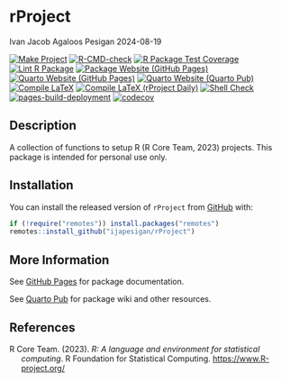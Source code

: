 rProject
================
Ivan Jacob Agaloos Pesigan
2024-08-19

<!-- README.md is generated from .setup/readme/README.Rmd. Please edit that file -->

<!-- badges: start -->

[![Make
Project](https://github.com/ijapesigan/rProject/actions/workflows/make.yml/badge.svg)](https://github.com/ijapesigan/rProject/actions/workflows/make.yml)
[![R-CMD-check](https://github.com/ijapesigan/rProject/actions/workflows/check-full.yml/badge.svg)](https://github.com/ijapesigan/rProject/actions/workflows/check-full.yml)
[![R Package Test
Coverage](https://github.com/ijapesigan/rProject/actions/workflows/test-coverage.yml/badge.svg)](https://github.com/ijapesigan/rProject/actions/workflows/test-coverage.yml)
[![Lint R
Package](https://github.com/ijapesigan/rProject/actions/workflows/lint.yml/badge.svg)](https://github.com/ijapesigan/rProject/actions/workflows/lint.yml)
[![Package Website (GitHub
Pages)](https://github.com/ijapesigan/rProject/actions/workflows/pkgdown-gh-pages.yml/badge.svg)](https://github.com/ijapesigan/rProject/actions/workflows/pkgdown-gh-pages.yml)
[![Quarto Website (GitHub
Pages)](https://github.com/ijapesigan/rProject/actions/workflows/quarto-gh-pages.yml/badge.svg)](https://github.com/ijapesigan/rProject/actions/workflows/quarto-gh-pages.yml)
[![Quarto Website (Quarto
Pub)](https://github.com/ijapesigan/rProject/actions/workflows/quarto-quarto-pub.yml/badge.svg)](https://github.com/ijapesigan/rProject/actions/workflows/quarto-quarto-pub.yml)
[![Compile
LaTeX](https://github.com/ijapesigan/rProject/actions/workflows/latex.yml/badge.svg)](https://github.com/ijapesigan/rProject/actions/workflows/latex.yml)
[![Compile LaTeX (rProject
Daily)](https://github.com/ijapesigan/rProject/actions/workflows/latex-rproject-daily.yml/badge.svg)](https://github.com/ijapesigan/rProject/actions/workflows/latex-rproject-daily.yml)
[![Shell
Check](https://github.com/ijapesigan/rProject/actions/workflows/shellcheck.yml/badge.svg)](https://github.com/ijapesigan/rProject/actions/workflows/shellcheck.yml)
[![pages-build-deployment](https://github.com/ijapesigan/rProject/actions/workflows/pages/pages-build-deployment/badge.svg)](https://github.com/ijapesigan/rProject/actions/workflows/pages/pages-build-deployment)
[![codecov](https://codecov.io/gh/ijapesigan/rProject/branch/main/graph/badge.svg?token=KVLUET3DJ6)](https://codecov.io/gh/ijapesigan/rProject)
<!-- badges: end -->

## Description

A collection of functions to setup R (R Core Team, 2023) projects. This
package is intended for personal use only.

## Installation

You can install the released version of `rProject` from
[GitHub](https://github.com/ijapesigan/rProject) with:

``` r
if (!require("remotes")) install.packages("remotes")
remotes::install_github("ijapesigan/rProject")
```

## More Information

See [GitHub Pages](https://ijapesigan.github.io/rProject) for package
documentation.

See [Quarto Pub](https://ijapesigan.quarto.pub/rproject) for package
wiki and other resources.

## References

<div id="refs" class="references csl-bib-body hanging-indent"
entry-spacing="0" line-spacing="2">

<div id="ref-RCoreTeam-2023" class="csl-entry">

R Core Team. (2023). *R: A language and environment for statistical
computing*. R Foundation for Statistical Computing.
<https://www.R-project.org/>

</div>

</div>
